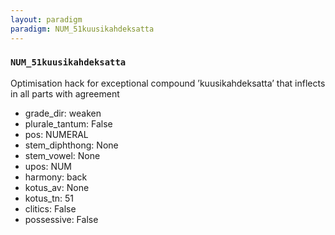 ```yaml
---
layout: paradigm
paradigm: NUM_51kuusikahdeksatta
---
```

### ` NUM_51kuusikahdeksatta `

Optimisation hack for exceptional compound ’kuusikahdeksatta’ that inflects in all parts with agreement
* grade_dir: weaken
* plurale_tantum: False
* pos: NUMERAL
* stem_diphthong: None
* stem_vowel: None
* upos: NUM
* harmony: back
* kotus_av: None
* kotus_tn: 51
* clitics: False
* possessive: False
